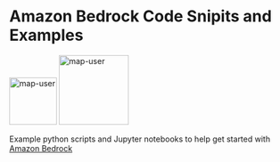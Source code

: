 # Amazon Bedrock Code Snipits and Examples

<img width="85" alt="map-user" src="https://img.shields.io/badge/views-543-green"> <img width="125" alt="map-user" src="https://img.shields.io/badge/unique visits-058-green">

Example python scripts and Jupyter notebooks to help get started with [Amazon Bedrock](https://aws.amazon.com/bedrock/)
